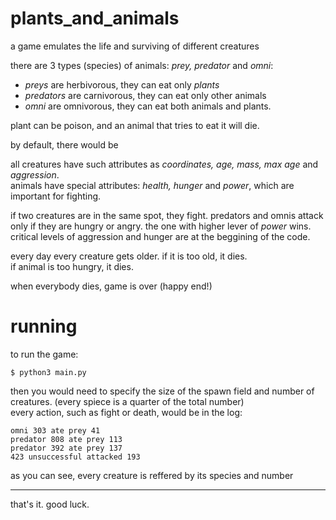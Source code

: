 # plants_and_animals
a game emulates the life and surviving of different creatures  

there are 3 types (species) of animals: *prey, predator* and *omni*:
- *preys* are herbivorous, they can eat only *plants*
- *predators* are carnivorous, they can eat only other animals
- *omni* are omnivorous, they can eat both animals and plants.

plant can be poison, and an animal that tries to eat it will die.  

by default, there would be 

all creatures have such attributes as *coordinates, age, mass, max age* and *aggression*.  
animals have special attributes: *health, hunger* and *power*, which are important for fighting.

if two creatures are in the same spot, they fight. predators and omnis attack only if they are hungry or angry. the one with higher lever of _power_ wins.  
critical levels of aggression and hunger are at the beggining of the code.

every day every creature gets older. if it is too old, it dies.  
if animal is too hungry, it dies.

when everybody dies, game is over (happy end!)

# running
to run the game:  
```
$ python3 main.py
```
then you would need to specify the size of the spawn field and number of creatures. (every spiece is a quarter of the total number)  
every action, such as fight or death, would be in the log:
```
omni 303 ate prey 41  
predator 808 ate prey 113  
predator 392 ate prey 137  
423 unsuccessful attacked 193  
```
as you can see, every creature is reffered by its species and number

---
that's it. good luck.
